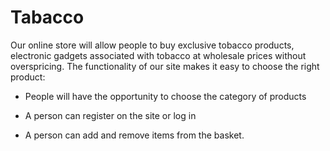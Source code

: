 # Tabacco

Our online store will allow people to buy exclusive tobacco products, electronic gadgets associated with tobacco at wholesale prices without overspricing. The functionality of our site makes it easy to choose the right product:

+ People will have the opportunity to choose the category of products

+ A person can register on the site or log in

+ A person can add and remove items from the basket.